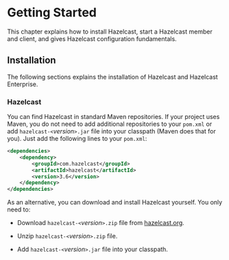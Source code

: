 # Getting Started

This chapter explains how to install Hazelcast, start a Hazelcast member and client, and gives Hazelcast configuration fundamentals.


## Installation

The following sections explains the installation of Hazelcast and Hazelcast Enterprise. 


### Hazelcast

You can find Hazelcast in standard Maven repositories. If your project uses Maven, you do not need to add 
additional repositories to your `pom.xml` or add `hazelcast-<`*version*`>.jar` file into your 
classpath (Maven does that for you). Just add the following lines to your `pom.xml`:

```xml
<dependencies>
	<dependency>
		<groupId>com.hazelcast</groupId>
		<artifactId>hazelcast</artifactId>
		<version>3.6</version>
	</dependency>
</dependencies>
```
As an alternative, you can download and install Hazelcast yourself. You only need to:

-   Download `hazelcast-<`*version*`>.zip` file from <a href="www.hazelcast.org" target="_blank">hazelcast.org</a>.

-   Unzip `hazelcast-<`*version*`>.zip` file.

-   Add `hazelcast-<`*version*`>.jar` file into your classpath.

